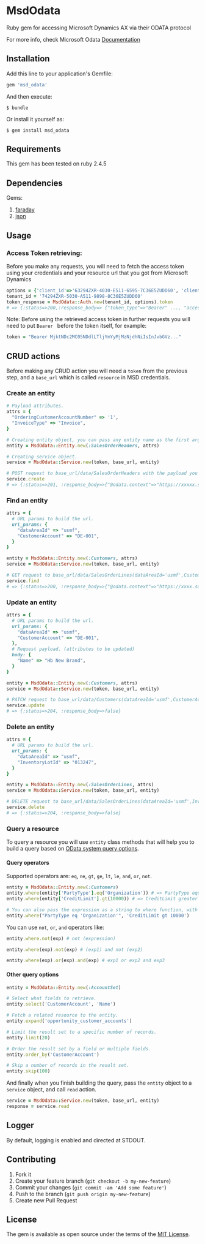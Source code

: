 # MsdOdata

Ruby gem for accessing Microsoft Dynamics AX via their ODATA protocol

For more info, check Microsoft Odata [Documentation](https://docs.microsoft.com/en-us/dynamics365/fin-ops-core/dev-itpro/data-entities/odata)

## Installation

Add this line to your application's Gemfile:

```ruby
gem 'msd_odata'
```

And then execute:

    $ bundle

Or install it yourself as:

    $ gem install msd_odata

## Requirements

This gem has been tested on ruby 2.4.5

## Dependencies
Gems:

1. [faraday](https://github.com/lostisland/faraday)
2. [json](https://github.com/flori/json)

## Usage
### Access Token retrieving:

Before you make any requests, you will need to fetch the access token using your credentials and your resource url that you got from Microsoft Dynamics

```ruby
options = {'client_id'=>'63294ZXR-4030-E511-6595-7C36E5ZUDD60', 'client_secret'=>'53291AAB-9090-E311-6565-6C3BE5ZUDD60', 'grant_type'=>'client_credentials', 'resource'=>'https://example.sandbox.ax.dynamics.com'}
tenant_id = '74294ZXR-5030-A511-9898-8C36E5ZUDD60'
token_response = MsdOdata::Auth.new(tenant_id, options).token
# => {:status=>200,:response_body=> {"token_type"=>"Bearer" ..., "access_token": "MjktNDc2MC05NDdlLTljYmYyMjMzNjdhNiIsInJvbGVz ..."}}
```
Note: Before using the retrieved access token in further requests you will need to put ```Bearer ``` before the token itself, for example:
```ruby
token = "Bearer MjktNDc2MC05NDdlLTljYmYyMjMzNjdhNiIsInJvbGVz..."
```

## CRUD actions
Before making any CRUD action you will need a `token` from the previous step, and a `base_url` which is called `resource` in MSD credentials.

### Create an entity
```ruby
# Payload attributes.
attrs = {
  "OrderingCustomerAccountNumber" => '1',
  "InvoiceType" => "Invoice",
}

# Creating entity object, you can pass any entity name as the first argument.
entity = MsdOdata::Entity.new(:SalesOrderHeaders, attrs)

# Creating service object.
service = MsdOdata::Service.new(token, base_url, entity)

# POST request to base_url/data/SalesOrderHeaders with the payload you provided.
service.create
# => {:status=>201, :response_body=>{"@odata.context"=>"https://xxxxx.sandbox.ax.dynamics.com/data/$metadata#SalesOrderHeaders/$entity", "@odata.etag"=>"W/\"TQ4MjAwMzxOTUyMTQ4MDswLD....\"", "dataAreaId"=>"usmf", "SalesOrderNumber"=>"001357", "SalesUnitId"=>"", "OrderTotalTaxAmount"=>0, "AreTotalsCalculated"=>"No"........ }}
```

### Find an entity
```ruby
attrs = {
  # URL params to build the url.
  url_params: {
    "dataAreaId" => "usmf",
    "CustomerAccount" => "DE-001",
  }
}

entity = MsdOdata::Entity.new(:Customers, attrs)
service = MsdOdata::Service.new(token, base_url, entity)

# GET request to base_url/data/SalesOrderLines(dataAreaId='usmf',CustomerAccount='DE-001')
service.find
# => {:status=>200, :response_body=>{"@odata.context"=>"https://xxxx.sandbox.ax.dynamics.com/data/$metadata#Customers/$entity", "@odata.etag"=>"W/\"Jdw...==\"", "dataAreaId"=>"usmf", "CustomerAccount"=>"DE-001", "AddressBrazilianCNPJOrCPF"=>"", "PartyType"=>"Organization", "PrimaryContactFaxExtension"=>"", "IsFuelSurchargeApplied"=>"No", "SalesTaxGroup"=>"EXMPT FOR", "AddressCountryRegionId"=>"DEU", "ContactPersonId"=>"", "CustomerPaymentFineCode"=>"", "BirthCountyCode"=>"", "InvoiceAddress"=>"InvoiceAccount", "PackingMaterialFeeLicenseNumber"=>"", "TransactionPresenceType"=>"DoesNotApply", "PrimaryContactEmailIsIM"=>"No", "PrimaryContactTwitter"=>"", "InvoiceAddressCity"=>"Berlin"...........}}```
```

### Update an entity
```ruby
attrs = {
  # URL params to build the url.
  url_params: {
    "dataAreaId" => "usmf",
    "CustomerAccount" => "DE-001",
  },
  # Request payload. (attributes to be updated)
  body: {
    "Name" => "Hb New Brand",
  }
}

entity = MsdOdata::Entity.new(:Customers, attrs)
service = MsdOdata::Service.new(token, base_url, entity)

# PATCH request to base_url/data/Customers(dataAreaId='usmf',CustomerAccount='DE-001')
service.update
# => {:status=>204, :response_body=>false}
```

### Delete an entity
```ruby
attrs = {
  # URL params to build the url.
  url_params: {
    "dataAreaId" => "usmf",
    "InventoryLotId" => "013247",
  }
}

entity = MsdOdata::Entity.new(:SalesOrderLines, attrs)
service = MsdOdata::Service.new(token, base_url, entity)

# DELETE request to base_url/data/SalesOrderLines(dataAreaId='usmf',InventoryLotId='013247')
service.delete
# => {:status=>204, :response_body=>false}
```

### Query a resource
To query a resource you will use `entity` class methods that will help you to build a query based on [OData system query options](https://msdn.microsoft.com/en-us/library/gg309461.aspx).

#### Query operators
Supported operators are: `eq`, `ne`, `gt`, `ge`, `lt`, `le`, `and`, `or`, `not`.
```ruby
entity = MsdOdata::Entity.new(:Customers)
entity.where(entity['PartyType'].eq('Organization')) # => PartyType equal 'Organization'
entity.where(entity['CreditLimit'].gt(10000)) # => CreditLimit greater than 10,000

# You can also pass the expression as a string to where function, with a default 'and' if you pass multiple expressions.
entity.where("PartyType eq 'Organization'", 'CreditLimit gt 10000')
```

You can use `not`, `or`, `and` operators like:
```ruby
entity.where.not(exp) # not (expression)

entity.where(exp).not(exp) # (exp1) and not (exp2)

entity.where(exp).or(exp).and(exp) # exp1 or exp2 and exp3
```

#### Other query options
```ruby
entity = MsdOdata::Entity.new(:AccountSet)

# Select what fields to retrieve.
entity.select('CustomerAccount', 'Name')

# Fetch a related resource to the entity.
entity.expand('opportunity_customer_accounts')

# Limit the result set to a specific number of records.
entity.limit(20)

# Order the result set by a field or multiple fields.
entity.order_by('CustomerAccount')

# Skip a number of records in the result set.
entity.skip(100)
```
And finally when you finish building the query, pass the `entity` object to a `service` object, and call `read` action.
```ruby
service = MsdOdata::Service.new(token, base_url, entity)
response = service.read
```
## Logger

By default, logging is enabled and directed at STDOUT.

## Contributing

1. Fork it
2. Create your feature branch (```git checkout -b my-new-feature```)
3. Commit your changes (```git commit -am 'Add some feature'```)
4. Push to the branch (```git push origin my-new-feature```)
5. Create new Pull Request

## License

The gem is available as open source under the terms of the [MIT License](https://opensource.org/licenses/MIT).

